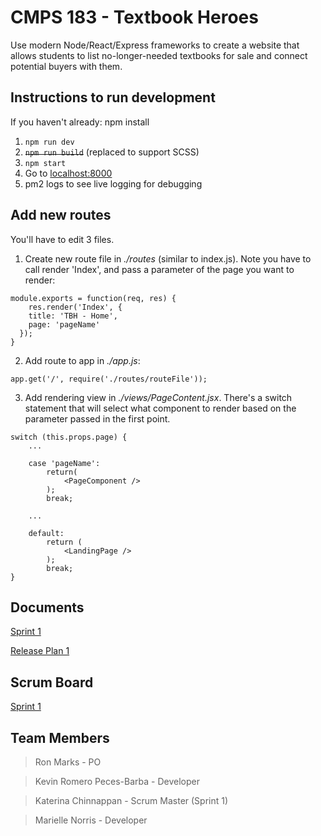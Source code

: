 # CMPS 183 - Textbook Heroes

Use modern Node/React/Express frameworks to create a website that allows students to list no-longer-needed textbooks for sale and connect potential buyers with them.

## Instructions to run development

If you haven't already: npm install
1. `npm run dev`
2. ~~`npm run build`~~ (replaced to support SCSS)
2. `npm start`
3. Go to [localhost:8000](http://localhost:8000)
4. pm2 logs to see live logging for debugging

## Add new routes
You'll have to edit 3 files.
1. Create new route file in _./routes_ (similar to index.js). Note you have to call render 'Index', and pass a parameter of the page you want to render:
```
module.exports = function(req, res) {
	res.render('Index', {
  	title: 'TBH - Home',
  	page: 'pageName'
  });
}
```
2. Add route to app in _./app.js_:
```
app.get('/', require('./routes/routeFile'));
```
3. Add rendering view in _./views/PageContent.jsx_. There's a switch statement that will select what component to render based on the parameter passed in the first point.
```
switch (this.props.page) {
	...

	case 'pageName':
		return(
			<PageComponent />
		);
		break;

	...

	default:
		return ( 
			<LandingPage />
		);
		break;
}
```


## Documents
[Sprint 1](https://docs.google.com/document/d/12I-Q21wPMOoyTfUW27Hp_W_xazsKs4Od_s6yv6pAQgY/edit?usp=sharing)

[Release Plan 1](https://docs.google.com/document/d/1UQ19d5sdkth_8BzuwrX1pVepqWDvTsUHg0RQOk4Y-LI/edit?usp=sharing)


## Scrum Board
[Sprint 1](https://trello.com/b/IdbzlvJT/textbook-heroes-sprint-1)


## Team Members
>Ron Marks - PO

>Kevin Romero Peces-Barba - Developer

>Katerina Chinnappan - Scrum Master (Sprint 1)

>Marielle Norris - Developer
